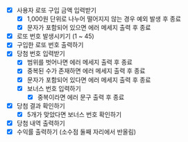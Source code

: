 - [x] 사용자 로또 구입 금액 입력받기
    - [x] 1,000원 단위로 나누어 떨어지지 않는 경우 예외 발생 후 종료
    - [x] 문자가 포함되어 있으면 에러 메세지 출력 후 종료
- [x] 로또 번호 발생시키기 (1 ~ 45)
- [x] 구입한 로또 번호 출력하기
- [x] 당첨 번호 입력받기
    - [x] 범위를 벗어나면 에러 메세지 출력 후 종료
    - [x] 중복된 수가 존재하면 에러 메세지 출력 후 종료
    - [x] 문자가 포함되어 있다면 에러 메세지 출력 후 종료
    - [x] 보너스 번호 입력하기
        - [x] 중복이라면 에러 문구 출력 후 종료
- [x] 당첨 결과 확인하기
  - [x] 5개가 맞았다면 보너스 번호 확인하기
- [x] 당첨 내역 출력하기
- [x] 수익률 출력하기 (소수점 둘째 자리에서 반올림)